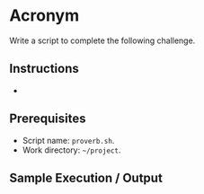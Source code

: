 # Acronym

Write a script to complete the following challenge.

## Instructions

- 

## Prerequisites

- Script name: `proverb.sh`.
- Work directory: `~/project`.

## Sample Execution / Output
